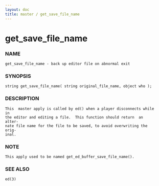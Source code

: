 ```yaml
---
layout: doc
title: master / get_save_file_name
---
```

# get_save_file_name

### NAME

    get_save_file_name - back up editor file on abnormal exit

### SYNOPSIS

    string get_save_file_name( string original_file_name, object who );

### DESCRIPTION

    This  master apply is called by ed() when a player disconnects while in
    the editor and editing a file.  This function should return  an  alter‐
    nate file name for the file to be saved, to avoid overwriting the orig‐
    inal.

### NOTE

    This apply used to be named get_ed_buffer_save_file_name().

### SEE ALSO

    ed(3)

